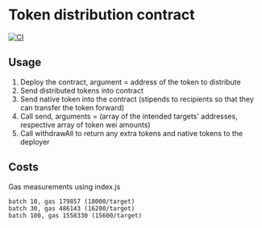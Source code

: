 # Token distribution contract

[![CI](https://github.com/jtakalai/brubeck-rewards/actions/workflows/ci.yaml/badge.svg)](https://github.com/jtakalai/brubeck-rewards/actions/workflows/ci.yaml)

## Usage

1. Deploy the contract, argument = address of the token to distribute
1. Send distributed tokens into contract
1. Send native token into the contract (stipends to recipients so that they can transfer the token forward)
1. Call send, arguments = (array of the intended targets' addresses, respective array of token wei amounts)
1. Call withdrawAll to return any extra tokens and native tokens to the deployer

## Costs

Gas measurements using index.js
```
batch 10, gas 179857 (18000/target)
batch 30, gas 486143 (16200/target)
batch 100, gas 1558330 (15600/target)
```
